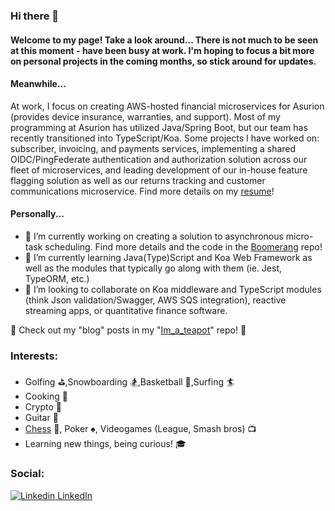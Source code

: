 ### Hi there 👋

#### Welcome to my page! Take a look around... There is not much to be seen at this moment - have been busy at work. I'm hoping to focus a bit more on personal projects in the coming months, so stick around for updates. 

#### Meanwhile...

At work, I focus on creating AWS-hosted financial microservices for Asurion (provides device insurance, warranties, and support). Most of my programming at Asurion has utilized Java/Spring Boot, but our team has recently transitioned into TypeScript/Koa. Some projects I have worked on: subscriber, invoicing, and payments services, implementing a shared OIDC/PingFederate authentication and authorization solution across our fleet of microservices, and leading development of our in-house feature flagging solution as well as our returns tracking and customer communications microservice. Find more details on my [resume](https://www.github.com/kylemillar608/kylemillar608/resume/)!

#### Personally...

- 🔭 I’m currently working on creating a solution to asynchronous micro-task scheduling. Find more details and the code in the [Boomerang](https://www.github.com/kylemillar608/Boomerang) repo!
- 🌱 I’m currently learning Java(Type)Script and Koa Web Framework as well as the modules that typically go along with them (ie. Jest, TypeORM, etc.)
- 👯 I’m looking to collaborate on Koa middleware and TypeScript modules (think Json validation/Swagger, AWS SQS integration), reactive streaming apps, or quantitative finance software.

👀 Check out my "blog" posts in my "[Im_a_teapot](https://www.github.com/kylemillar608/Im_a_teapot/)" repo! 💭

### Interests:
  - Golfing ⛳,Snowboarding 🏂,Basketball 🏀,Surfing 🏄
  - Cooking 🍝
  - Crypto 🤖
  - Guitar 🎸
  - [Chess](https://www.chess.com/member/kylemillar608) 👑, Poker ♠️, Videogames (League, Smash bros) 📺
  - Learning new things, being curious! 🎓
  
### Social:  
[![Linkedin](https://i.stack.imgur.com/gVE0j.png) LinkedIn](https://www.linkedin.com/in/kyle-millar1/)

  
<!--
**kylemillar608/kylemillar608** is a ✨ _special_ ✨ repository because its `README.md` (this file) appears on your GitHub profile.

Here are some ideas to get you started:



- 👯 I’m looking to collaborate on ...
- 🤔 I’m looking for help with ...
- 💬 Ask me about ...

- 😄 Pronouns: ...
- ⚡ Fun fact: ...
-->
